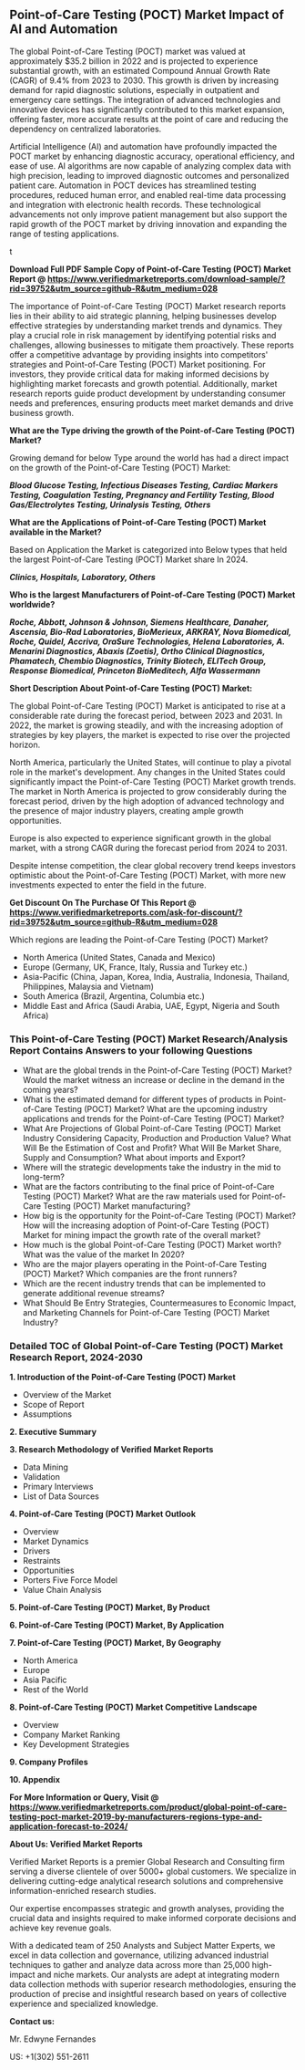 <h2>Point-of-Care Testing (POCT) Market Impact of AI and Automation</h2><p>The global Point-of-Care Testing (POCT) market was valued at approximately $35.2 billion in 2022 and is projected to experience substantial growth, with an estimated Compound Annual Growth Rate (CAGR) of 9.4% from 2023 to 2030. This growth is driven by increasing demand for rapid diagnostic solutions, especially in outpatient and emergency care settings. The integration of advanced technologies and innovative devices has significantly contributed to this market expansion, offering faster, more accurate results at the point of care and reducing the dependency on centralized laboratories.</p><p>Artificial Intelligence (AI) and automation have profoundly impacted the POCT market by enhancing diagnostic accuracy, operational efficiency, and ease of use. AI algorithms are now capable of analyzing complex data with high precision, leading to improved diagnostic outcomes and personalized patient care. Automation in POCT devices has streamlined testing procedures, reduced human error, and enabled real-time data processing and integration with electronic health records. These technological advancements not only improve patient management but also support the rapid growth of the POCT market by driving innovation and expanding the range of testing applications.</p>t</p><p id="" class=""><strong>Download Full PDF Sample Copy of Point-of-Care Testing (POCT) Market Report @ <a href="https://www.verifiedmarketreports.com/download-sample/?rid=39752&utm_source=github-R&utm_medium=028" target="_blank">https://www.verifiedmarketreports.com/download-sample/?rid=39752&utm_source=github-R&utm_medium=028</a></strong></p><p>The importance of&nbsp;Point-of-Care Testing (POCT) Market research reports lies in their ability to aid strategic planning, helping businesses develop effective strategies by understanding market trends and dynamics. They play a crucial role in risk management by identifying potential risks and challenges, allowing businesses to mitigate them proactively. These reports offer a competitive advantage by providing insights into competitors' strategies and Point-of-Care Testing (POCT) Market positioning. For investors, they provide critical data for making informed decisions by highlighting market forecasts and growth potential. Additionally, market research reports guide product development by understanding consumer needs and preferences, ensuring products meet market demands and drive business growth.</p><p><strong>What are the&nbsp;Type driving the growth of the Point-of-Care Testing (POCT) Market?</strong></p><p id="" class="">Growing demand for below Type around the world has had a direct impact on the growth of the Point-of-Care Testing (POCT) Market:</p><em><strong>Blood Glucose Testing, Infectious Diseases Testing, Cardiac Markers Testing, Coagulation Testing, Pregnancy and Fertility Testing, Blood Gas/Electrolytes Testing, Urinalysis Testing, Others</strong></em></p><strong>What are the&nbsp;Applications&nbsp;of Point-of-Care Testing (POCT) Market available in the Market?</strong></p><p id="" class="">Based on Application the Market is categorized into Below types that held the largest Point-of-Care Testing (POCT) Market share In 2024.</p><em><strong>Clinics, Hospitals, Laboratory, Others</strong></em></p><strong>Who is the largest Manufacturers of Point-of-Care Testing (POCT) Market worldwide?</strong></p><p><em><strong>Roche, Abbott, Johnson & Johnson, Siemens Healthcare, Danaher, Ascensia, Bio-Rad Laboratories, BioMerieux, ARKRAY, Nova Biomedical, Roche, Quidel, Accriva, OraSure Technologies, Helena Laboratories, A. Menarini Diagnostics, Abaxis (Zoetis), Ortho Clinical Diagnostics, Phamatech, Chembio Diagnostics, Trinity Biotech, ELITech Group, Response Biomedical, Princeton BioMeditech, Alfa Wassermann</strong></em></p><p id="" class=""><strong>Short Description About Point-of-Care Testing (POCT) Market:</strong></p><p>The global Point-of-Care Testing (POCT) Market is anticipated to rise at a considerable rate during the forecast period, between 2023 and 2031. In 2022, the market is growing steadily, and with the increasing adoption of strategies by key players, the market is expected to rise over the projected horizon.</p><p>North America, particularly the United States, will continue to play a pivotal role in the market's development. Any changes in the United States could significantly impact the Point-of-Care Testing (POCT) Market growth trends. The market in North America is projected to grow considerably during the forecast period, driven by the high adoption of advanced technology and the presence of major industry players, creating ample growth opportunities.</p><p>Europe is also expected to experience significant growth in the global market, with a strong CAGR during the forecast period from 2024 to 2031.</p><p>Despite intense competition, the clear global recovery trend keeps investors optimistic about the Point-of-Care Testing (POCT) Market, with more new investments expected to enter the field in the future.</p><p id="" class=""><strong>Get Discount On The Purchase Of This Report @ <a href="https://www.verifiedmarketreports.com/ask-for-discount/?rid=39752&utm_source=github-R&utm_medium=028" target="_blank">https://www.verifiedmarketreports.com/ask-for-discount/?rid=39752&utm_source=github-R&utm_medium=028</a></strong></p>Which regions are leading the Point-of-Care Testing (POCT) Market?</p><ul><li>North America (United States, Canada and Mexico)</li><li>Europe (Germany, UK, France, Italy, Russia and Turkey etc.)</li><li>Asia-Pacific (China, Japan, Korea, India, Australia, Indonesia, Thailand, Philippines, Malaysia and Vietnam)</li><li>South America (Brazil, Argentina, Columbia etc.)</li><li>Middle East and Africa (Saudi Arabia, UAE, Egypt, Nigeria and South Africa)</li></ul><h3 id="" class="">This Point-of-Care Testing (POCT) Market Research/Analysis Report Contains Answers to your following Questions</h3><ul><li>What are the global trends in the Point-of-Care Testing (POCT) Market? Would the market witness an increase or decline in the demand in the coming years?</li><li>What is the estimated demand for different types of products in Point-of-Care Testing (POCT) Market? What are the upcoming industry applications and trends for the Point-of-Care Testing (POCT) Market?</li><li>What Are Projections of Global Point-of-Care Testing (POCT) Market Industry Considering Capacity, Production and Production Value? What Will Be the Estimation of Cost and Profit? What Will Be Market Share, Supply and Consumption? What about imports and Export?</li><li>Where will the strategic developments take the industry in the mid to long-term?</li><li>What are the factors contributing to the final price of Point-of-Care Testing (POCT) Market? What are the raw materials used for Point-of-Care Testing (POCT) Market manufacturing?</li><li>How big is the opportunity for the Point-of-Care Testing (POCT) Market? How will the increasing adoption of Point-of-Care Testing (POCT) Market for mining impact the growth rate of the overall market?</li><li>How much is the global Point-of-Care Testing (POCT) Market worth? What was the value of the market In 2020?</li><li>Who are the major players operating in the Point-of-Care Testing (POCT) Market? Which companies are the front runners?</li><li>Which are the recent industry trends that can be implemented to generate additional revenue streams?</li><li>What Should Be Entry Strategies, Countermeasures to Economic Impact, and Marketing Channels for Point-of-Care Testing (POCT) Market Industry?</li></ul><h3 id="" class="">Detailed TOC of Global Point-of-Care Testing (POCT) Market Research Report, 2024-2030</h3><p id="" class=""><strong>1. Introduction of the Point-of-Care Testing (POCT) Market</strong></p><ul><li>Overview of the Market</li><li>Scope of Report</li><li>Assumptions</li></ul><p id="" class=""><strong>2. Executive Summary</strong></p><p id="" class=""><strong>3. Research Methodology of Verified Market Reports</strong></p><ul><li>Data Mining</li><li>Validation</li><li>Primary Interviews</li><li>List of Data Sources</li></ul><p id="" class=""><strong>4. Point-of-Care Testing (POCT) Market Outlook</strong></p><ul><li>Overview</li><li>Market Dynamics</li><li>Drivers</li><li>Restraints</li><li>Opportunities</li><li>Porters Five Force Model</li><li>Value Chain Analysis</li></ul><p id="" class=""><strong>5. Point-of-Care Testing (POCT) Market, By Product</strong></p><p id="" class=""><strong>6. Point-of-Care Testing (POCT) Market, By Application</strong></p><p id="" class=""><strong>7. Point-of-Care Testing (POCT) Market, By Geography</strong></p><ul><li>North America</li><li>Europe</li><li>Asia Pacific</li><li>Rest of the World</li></ul><p id="" class=""><strong>8. Point-of-Care Testing (POCT) Market Competitive Landscape</strong></p><ul><li>Overview</li><li>Company Market Ranking</li><li>Key Development Strategies</li></ul><p id="" class=""><strong>9. Company Profiles</strong></p><p id="" class=""><strong>10. Appendix</strong></p><p id="" class=""><strong>For More Information or Query, Visit @ <a href="https://www.verifiedmarketreports.com/product/global-point-of-care-testing-poct-market-2019-by-manufacturers-regions-type-and-application-forecast-to-2024/" target="_blank">https://www.verifiedmarketreports.com/product/global-point-of-care-testing-poct-market-2019-by-manufacturers-regions-type-and-application-forecast-to-2024/</a></strong></p><p id="" class=""><strong>About Us: Verified Market Reports</strong></p><p id="" class="">Verified Market Reports is a premier Global Research and Consulting firm serving a diverse clientele of over 5000+ global customers. We specialize in delivering cutting-edge analytical research solutions and comprehensive information-enriched research studies.</p><p id="" class="">Our expertise encompasses strategic and growth analyses, providing the crucial data and insights required to make informed corporate decisions and achieve key revenue goals.</p><p id="" class="">With a dedicated team of 250 Analysts and Subject Matter Experts, we excel in data collection and governance, utilizing advanced industrial techniques to gather and analyze data across more than 25,000 high-impact and niche markets. Our analysts are adept at integrating modern data collection methods with superior research methodologies, ensuring the production of precise and insightful research based on years of collective experience and specialized knowledge.</p><p id="" class=""><strong>Contact us:</strong></p><p id="" class="">Mr. Edwyne Fernandes</p><p id="" class="">US: +1(302) 551-2611</p>